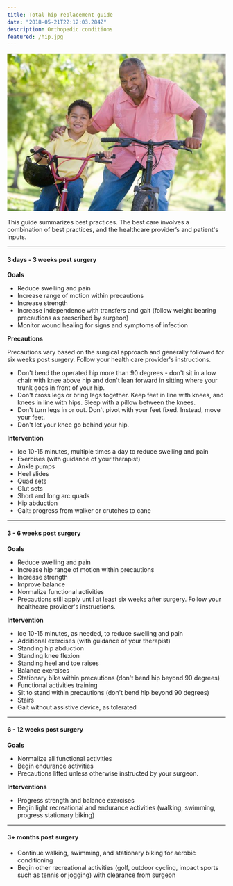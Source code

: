 ```yaml
---
title: Total hip replacement guide
date: "2018-05-21T22:12:03.284Z"
description: Orthopedic conditions
featured: /hip.jpg
---
```

![physical therapy house calls](./hip.jpg)

This guide summarizes best practices.  The best care involves a combination of best practices, and the healthcare provider’s and patient's inputs.

***

#### 3 days - 3 weeks post surgery

**Goals**

- Reduce swelling and pain
- Increase range of motion within precautions
- Increase strength
- Increase independence with transfers and gait (follow weight bearing precautions as prescribed by surgeon)
- Monitor wound healing for signs and symptoms of infection

**Precautions**

Precautions vary based on the surgical approach and generally followed for six weeks post surgery.  Follow your health care provider's instructions.

- Don't bend the operated hip more than 90 degrees - don't sit in a low chair with knee above hip and don't lean forward in sitting where your trunk goes in front of your hip.
- Don't cross legs or bring legs together.  Keep feet in line with knees, and knees in line with hips.  Sleep with a pillow between the knees.
- Don't turn legs in or out.  Don't pivot with your feet fixed.  Instead, move your feet.
- Don't let your knee go behind your hip. 

**Intervention**

- Ice 10-15 minutes, multiple times a day to reduce swelling and pain
- Exercises (with guidance of your therapist)
- Ankle pumps
- Heel slides
- Quad sets
- Glut sets
- Short and long arc quads
- Hip abduction
- Gait:  progress from walker or crutches to cane

***

#### 3 - 6 weeks post surgery

**Goals**

- Reduce swelling and pain
- Increase hip range of motion within precautions
- Increase strength
- Improve balance
- Normalize functional activities
- Precautions still apply until at least six weeks after surgery.  Follow your healthcare provider's instructions.

**Intervention**

- Ice 10-15 minutes, as needed, to reduce swelling and pain
- Additional exercises (with guidance of your therapist)
- Standing hip abduction
- Standing knee flexion
- Standing heel and toe raises
- Balance exercises
- Stationary bike within precautions (don't bend hip beyond 90 degrees)
- Functional activities training 
- Sit to stand within precautions (don't bend hip beyond 90 degrees) 
- Stairs
- Gait without assistive device, as tolerated

***

#### 6 - 12 weeks post surgery

**Goals**

- Normalize all functional activities
- Begin endurance activities
- Precautions lifted unless otherwise instructed by your surgeon.

**Interventions**

- Progress strength and balance exercises
- Begin light recreational and endurance activities (walking, swimming, progress stationary biking)

***

#### 3+ months post surgery

- Continue walking, swimming, and stationary biking for aerobic conditioning
- Begin other recreational activities (golf, outdoor cycling, impact sports such as tennis or jogging) with clearance from surgeon